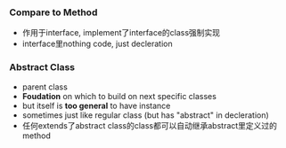 ### Compare to Method

 - 作用于interface, implement了interface的class强制实现
 - interface里nothing code, just decleration
  
### Abstract Class
 
 - parent class
 - **Foudation** on which to build on next specific classes
 - but itself is **too general** to have instance
 - sometimes just like regular class (but has "abstract" in decleration)
 - 任何extends了abstract class的class都可以自动继承abstract里定义过的method